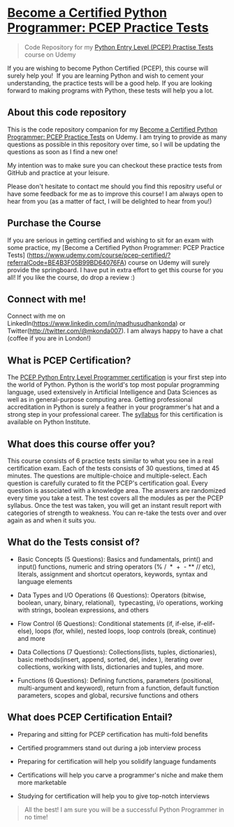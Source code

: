 
# [Become a Certified Python Programmer: PCEP Practice Tests](https://www.udemy.com/course/pcep-certified/?referralCode=BE4B3F05B99BD64076FA)

> Code Repository for my [Python Entry Level (PCEP) Practise Tests](https://www.udemy.com/course/pcep-certified/?referralCode=BE4B3F05B99BD64076FA) course on Udemy

If you are wishing to become Python Certified (PCEP), this course will surely help you!  If you are learning Python and wish to cement your understanding, the practice tests will be a good help. If you are looking forward to making programs with Python, these tests will help you a lot. 

## About this code repository

This is the code repository companion for my [Become a Certified Python Programmer: PCEP Practice Tests](https://www.udemy.com/course/pcep-certified/?referralCode=BE4B3F05B99BD64076FA) on Udemy. I am trying to provide as many questions as possible in this repository over time, so I will be updating the questions as soon as I find a new one!

My intention was to make sure you can checkout these practice tests from GitHub and practice at your leisure.

Please don't hesitate to contact me should you find this repositry useful or have some feedback for me as to improve this course! I am always open to hear from you (as a matter of fact, I will be delighted to hear from you!)

## Purchase the Course 

If you are serious in getting certified and wishing to sit for an exam with some practice, my [Become a Certified Python Programmer: PCEP Practice Tests] (https://www.udemy.com/course/pcep-certified/?referralCode=BE4B3F05B99BD64076FA) course on Udemy will surely provide the springboard. I have put in  extra effort to get this course for you all! If you like the course, do drop a review :)

## Connect with me!

Connect with me on LinkedIn(https://www.linkedin.com/in/madhusudhankonda) or Twitter(http://twitter.com/@mkonda007).  I am always happy to have a chat (coffee if you are in London!)

## What is PCEP Certification?

The [PCEP Python Entry Level Programmer certification](https://pythoninstitute.org/certification/pcep-certification-entry-level/) is your first step into the world of Python. Python is the world's top most popular programming language, used extensively in Artificial Intelligence and Data Sciences as well as in general-purpose computing area. Getting professional accreditation in Python is surely a feather in your programmer's hat and a strong step in your professional career. The [syllabus](https://pythoninstitute.org/certification/pcep-certification-entry-level/pcep-exam-syllabus/) for this certification is available on Python Institute. 

## What does this course offer you?

This course consists of 6 practice tests similar to what you see in a real certification exam. Each of the tests consists of 30 questions, timed at 45 minutes. The questions are multiple-choice and multiple-select. Each question is carefully curated to fit the PCEP's certification goal. Every question is associated with a knowledge area. The answers are randomized every time you take a test. The test covers all the modules as per the PCEP syllabus. Once the test was taken, you will get an instant result report with categories of strength to weakness. You can re-take the tests over and over again as and when it suits you.

## What do the Tests consist of?

* Basic Concepts (5 Questions): Basics and fundamentals, print() and input() functions, numeric and string operators (% /  *  +  - ** // etc), literals, assignment and shortcut operators, keywords, syntax and language elements

* Data Types and I/O Operations (6 Questions): Operators (bitwise, boolean, unary, binary, relational),  typecasting, i/o operations, working with strings, boolean expressions, and others

* Flow Control (6 Questions): Conditional statements (if, if-else, if-elif-else), loops (for, while), nested loops, loop controls (break, continue) and more

* Data Collections (7 Questions): Collections(lists, tuples, dictionaries), basic methods(insert, append, sorted, del, index ), iterating over collections, working with lists, dictionaries and tuples, and more.

* Functions (6 Questions): Defining functions, parameters (positional, multi-argument and keyword), return from a function, default function parameters, scopes and global, recursive functions and others

## What does PCEP Certification Entail?

* Preparing and sitting for PCEP certification has multi-fold benefits

* Certified programmers stand out during a job interview process

* Preparing for certification will help you solidify language fundaments

* Certifications will help you carve a programmer's niche and make them more marketable 

* Studying for certification will help you to give top-notch interviews

> All the best! I am sure you will be a successful Python Programmer in no time!
